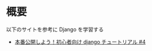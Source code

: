 # 概要

以下のサイトを参考に Django を学習する

- [本番公開しよう！初心者向け django チュートリアル #4](https://www.youtube.com/watch?v=vV_eUbaEH2A&list=PLuCS8p0T7ozK4Ne1e5eAVG2R5Gbs1naix&index=4)
